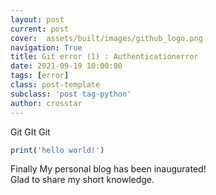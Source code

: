 ```yaml
---
layout: post
current: post
cover:  assets/built/images/github_logo.png
navigation: True
title: Git error (1) : Authenticationerror
date: 2021-09-19 10:00:00
tags: [error]
class: post-template
subclass: 'post tag-python'
author: crosstar
---
```


Git GIt Git
~~~javascript
print('hello world!')
~~~

Finally My personal blog has been inaugurated!  
Glad to share my short knowledge.
